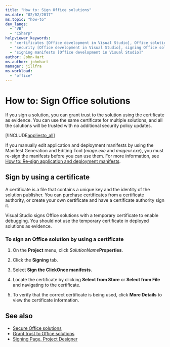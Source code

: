 ```yaml
---
title: "How to: Sign Office solutions"
ms.date: "02/02/2017"
ms.topic: "how-to"
dev_langs:
  - "VB"
  - "CSharp"
helpviewer_keywords:
  - "certificates [Office development in Visual Studio], Office solutions"
  - "security [Office development in Visual Studio], signing Office solutions"
  - "signing manifests [Office development in Visual Studio]"
author: John-Hart
ms.author: johnhart
manager: jillfra
ms.workload:
  - "office"
---
```

# How to: Sign Office solutions
  If you sign a solution, you can grant trust to the solution using the certificate as evidence. You can use the same certificate for multiple solutions, and all the solutions will be trusted with no additional security policy updates.

 [!INCLUDE[appliesto_all](../vsto/includes/appliesto-all-md.md)]

 If you manually edit application and deployment manifests by using the Manifest Generation and Editing Tool (*mage.exe* and *mageui.exe*), you must re-sign the manifests before you can use them. For more information, see [How to: Re-sign application and deployment manifests](../deployment/how-to-re-sign-application-and-deployment-manifests.md).

## Sign by using a certificate
 A certificate is a file that contains a unique key and the identity of the solution publisher. You can purchase certificates from a certificate authority, or create your own certificate and have a certificate authority sign it.

 Visual Studio signs Office solutions with a temporary certificate to enable debugging. You should not use the temporary certificate in deployed solutions as evidence.

### To sign an Office solution by using a certificate

1. On the **Project** menu, click _SolutionName_**Properties**.

2. Click the **Signing** tab.

3. Select **Sign the ClickOnce manifests**.

4. Locate the certificate by clicking **Select from Store** or **Select from File** and navigating to the certificate.

5. To verify that the correct certificate is being used, click **More Details** to view the certificate information.

## See also

- [Secure Office solutions](../vsto/securing-office-solutions.md)
- [Grant trust to Office solutions](../vsto/granting-trust-to-office-solutions.md)
- [Signing Page, Project Designer](../ide/reference/signing-page-project-designer.md)
